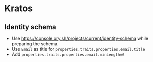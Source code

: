 # Kratos

## Identity schema

- Use https://console.ory.sh/projects/current/identity-schema while preparing
  the schema.
- Use `Email` as title for `properties.traits.properties.email.title`
- Add `properties.traits.properties.email.minLength=6`
